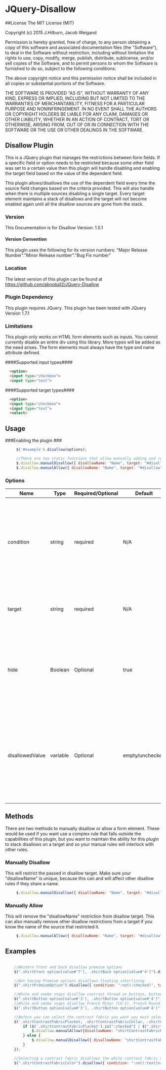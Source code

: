 # JQuery-Disallow
##License
The MIT License (MIT)

Copyright (c) 2015 J.Hilburn, Jacob Weigand

Permission is hereby granted, free of charge, to any person obtaining a copy
of this software and associated documentation files (the "Software"), to deal
in the Software without restriction, including without limitation the rights
to use, copy, modify, merge, publish, distribute, sublicense, and/or sell
copies of the Software, and to permit persons to whom the Software is
furnished to do so, subject to the following conditions:

The above copyright notice and this permission notice shall be included in all
copies or substantial portions of the Software.

THE SOFTWARE IS PROVIDED "AS IS", WITHOUT WARRANTY OF ANY KIND, EXPRESS OR
IMPLIED, INCLUDING BUT NOT LIMITED TO THE WARRANTIES OF MERCHANTABILITY,
FITNESS FOR A PARTICULAR PURPOSE AND NONINFRINGEMENT. IN NO EVENT SHALL THE
AUTHORS OR COPYRIGHT HOLDERS BE LIABLE FOR ANY CLAIM, DAMAGES OR OTHER
LIABILITY, WHETHER IN AN ACTION OF CONTRACT, TORT OR OTHERWISE, ARISING FROM,
OUT OF OR IN CONNECTION WITH THE SOFTWARE OR THE USE OR OTHER DEALINGS IN THE
SOFTWARE.

## Disallow Plugin ##
This is a JQuery plugin that manages the restrictions between form fields. If a specific field or option needs to be restricted because some other field was set to a certain value then this plugin will handle disabling and enabling the target field based on the value of the dependent field. 

This plugin allows/disallows the use of the dependent field every time the source field changes based on the criteria provided. This will also handle when there is multiple sources disabling a single target. Every target element maintains a stack of disallows and the target will not become enabled again until all the disallow sources are gone from the stack.  

### Version ###
This Documentation is for Disallow Version: 1.5.1

#### Version Convention ####
This plugin uses the following for its version numbers: "Major Release Number"."Minor Release number"."Bug Fix number"

### Location ###
The latest version of this plugin can be found at https://github.com/abnoba12/JQuery-Disallow

### Plugin Dependency ###
This plugin requires JQuery. This plugin has been tested with JQuery Version 1.7.1

### Limitations ###
This plugin only works on HTML form elements such as inputs. You cannot currently disable an entire div using this library. More types will be added as the need arises. The form elements must always have the type and name attribute defined.

####Supported input types####
```html
  <option>
  <input type="checkbox">
  <input type="text">
```

####Supported target types####
```html
  <option>
  <input type="checkbox">
  <input type="text">  
  <select>  
```

## Usage ##
###Enabling the plugin ###
```javascript
     $('#example').disallow(options);

     //There are two static functions that allow manually adding and removing of restrictions
     $.disallow.manualDisallow({ disallowName: "Name", target: "#disallowTarget", hide: false });
     $.disallow.manualAllow({ disallowName: "Name", target: "#disallowTarget"});
```

### Options ###

|Name | Type | Required/Optional | Default | Description|
|----|----|----|----|-------|
|condition | string | required | N/A | This is the condition that applies to the selector disallow is attached to. If this condition returns true then it will restrict the target. This field can take any statement that is valid for [http://api.jquery.com/is/ JQuery's .is() function]. Some useful statements: ":not(any is statement)", ":checked", ":selected", ":text[value#'']"|
|target | string | required | N/A | This is the HTML element(s) that you want to be disabled when the condition on the source is met. This uses the same syntax as standard selectors.|
|hide | Boolean | Optional | true | When the all conditions are met and we are going to disable a target html element. If hide is true then we will disable and remove the target element(s) from view on the page. If hide is set to false then we will only disable the element(s) and not remove it from view.|
|disallowedValue | variable | Optional | empty/unchecked | When the all conditions are met and we are going to disable a target html element. If disallowedValue is set then we will set the target's value to whatever is specified. When using this on checkboxes use true/false. If no value is set for disallowedVlue then the default behavior is to set the field to "" or unchecked.|

## Methods ##
There are two methods to manually disallow or allow a form element. These would be used if you want use a complex rule that falls outside the capabilities of this plugin, but you want to maintain the ability for this plugin to stack disallows on a target and so your manual rules will interlock with other rules.

### Manually Disallow ###
This will restrict the passed in disallow target. Make sure your "disallowName" is unique, because this can and will affect other disallow rules if they share a name.
```javascript
     $.disallow.manualDisallow({ disallowName: "Name", target: "#disallowTarget", hide: false });
```

### Manually Allow ###
This will remove the "disallowName" restriction from disallow target. This can also manually remove other disallow restrictions from a target if you know the name of the source that restricted it.
```javascript
     $.disallow.manualAllow({ disallowName: "Name", target: "#disallowTarget"});
```

## Examples ##
```javascript

    //Western front and back disallow premium options
    $(".shirtFront option[value#'7'], .shirtBack option[value#'4']").disallow({ condition: ":selected", target: ".shirtPremiumOption", hide: false });    

    //Not having Premium options disallows floating interlining
    $(".shirtPremiumOption").disallow({ condition: ":not(:checked)", target: ".shirtInterlining option[value#'9']" });    

    //White and smoke snaps disallow contrast thread on buttons, button holes, premium options
    $(".shirtButton option[value#'3'], .shirtButton option[value#'4']").disallow({ condition: ":selected", target: ".shirtContrastThreadButton, .shirtContrastThreadButtonhole, .shirtPremiumOption", hide: false });
    //White and smoke snaps disallow French Miter (CU-3), French Round (CU-6), French Square (CU-9), Square Convertible Cuff (CU-10), Miter Convertible Cuff (CU-23), Round Convertible Cuff (CU-26), Reverse French Miter (CU-13)
    $(".shirtButton option[value#'3'], .shirtButton option[value#'4']").disallow({ condition: ":selected", target: ".shirtCuff option[value#'3'], .shirtCuff option[value#'6'], .shirtCuff option[value#'9'], .shirtCuff option[value#'10'], .shirtCuff option[value#'11'], .shirtCuff option[value#'12'], .shirtCuff option[value#'15']"});

    //Before you can select the contrast fabric you want you must select a placement
    $('.shirtContrastFabricPlacket, .shirtContrastFabricCollar, .shirtContrastFabricCuff').change(function () {
        if ($('.shirtContrastFabricPlacket').is(":checked") | $(".shirtContrastFabricCollar").val() |# "None" | $(".shirtContrastFabricCuff").val() |# "None") {
            $.disallow.manualAllow({disallowName: "shirtContrastFabricPlacement", target: ".shirtContrastFabricColorWhite, .shirtContrastFabricColor"});
        } else {
            $.disallow.manualDisallow({ disallowName: "shirtContrastFabricPlacement", target: ".shirtContrastFabricColorWhite, .shirtContrastFabricColor", hide: false });
        }
    });

    //Selecting a contrast fabric disallows the white contrast fabric checkbox
    $(".shirtContrastFabricColor").disallow({ condition: ":not(:text[value#''])", target: ".shirtContrastFabricColorWhite", hide: false });
```
